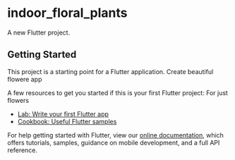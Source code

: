 # indoor_floral_plants

A new Flutter project.

## Getting Started

This project is a starting point for a Flutter application.
Create beautiful flowere app

A few resources to get you started if this is your first Flutter project:
For just flowers

- [Lab: Write your first Flutter app](https://flutter.dev/docs/get-started/codelab)
- [Cookbook: Useful Flutter samples](https://flutter.dev/docs/cookbook)

For help getting started with Flutter, view our
[online documentation](https://flutter.dev/docs), which offers tutorials,
samples, guidance on mobile development, and a full API reference.
